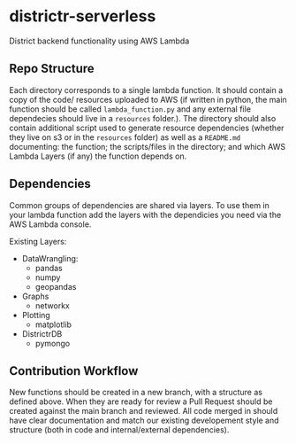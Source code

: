 # districtr-serverless

District backend functionality using AWS Lambda

## Repo Structure

Each directory corresponds to a single lambda function.  It should contain a copy of the code/
resources uploaded to AWS (if written in python, the main function should be called
`lambda_function.py` and any external file dependecies should live in a `resources` folder.). The
directory should also contain additional script used to generate resource dependencies (whether they
live on s3 or in the `resources` folder) as well as a `README.md` documenting: the function; the
scripts/files in the directory; and which AWS Lambda Layers (if any) the function depends on.

## Dependencies

Common groups of dependencies are shared via layers.  To use them in your lambda function add the
layers with the dependicies you need via the AWS Lambda console.

Existing Layers:
* DataWrangling:
    * pandas
    * numpy
    * geopandas
* Graphs
    * networkx
* Plotting
    * matplotlib
* DistrictrDB
    * pymongo

## Contribution Workflow

New functions should be created in a new branch, with a structure as defined above.  When they are
ready for review a Pull Request should be created against the main branch and reviewed.  All code
merged in should have clear documentation and match our existing developement style and structure
(both in code and internal/external dependencies).
